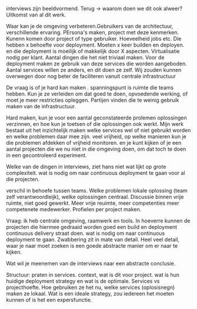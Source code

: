 interviews zijn beeldvormend.
Terug -> waarom doen we dit ook alweer?
Uitkomst van al dit werk.

Waar kan je de omgeving verbeteren.Gebruikers van de architectuur, verschillende ervaring.
PErsona's maken, project met deze kenmerken. Kunenn komen door project of type gebruiker. Hoeveelheid jobs etc.
Die hebben x behoefte voor deployment. Moeten x keer builden en deployen. en die deployment is moeilijk of makkelijk door
X aspecten. Virtualisatie nodig per klant. Aantal dingen die het niet triviaal maken. Voor de deployment maken ze
gebruik van deze services die worden aangeboden. Aantal services willen ze anders, en dit doen ze zelf. Wij zouden kunnen
overwegen door nog beter de faciliteren vanuit centrale infrastructuur

De vraag is of je hard kan maken . spanningspunt is ruimte die teams hebben. Kun je ze verleiden om dat goed te doen,
opvoedende werking, of moet je meer restricties opleggen.
Partijen vinden die te weinig gebruik maken van de infrastructuur.


Hard maken, kun je voor een aantal geconstateerde prolemen oplossingen verzinnen, en hoe kun je toetsen of die oplossingen ook werkt. Mijn werk bestaat uit het inzichtelijk maken welke services wel of niet gebruikt worden
en welke problemen daar mee zijn. veel vrijheid, op welke manieren kun je die problemen afdekken of vrijheid monitoren.
en je kunt kijken of je een aantal projecten die we nu niet in die omgeving doen, om dat toch te doen in een
gecontroleerd experiment.

Welke van de dingen in interviews, ziet hans niet wat lijkt op grote complexiteit. wat is nodig om naar continuous deployment te gaan voor al die projecten.

verschil in behoefe tussen teams. Welke problemen lokale oplossing (team zelf verantwoordleijk), welke oplossingen centraal.
Discussie binnen vrije ruimte, niet goed gewerkt. Meer vrije reuimte, meer competenties meer competenete medewerker.
Profielen per project maken.

Vraag: ik heb centrale omgeving, raamwerk en tools. In hoeverre kunnen de projecten die hiermee gedraaid worden goed een build en deployment continuous delivery straat doen. wat is nodig om naar continuous deployment te gaan. Zwabbering zit in mate van detail. Heel veel detail, waar je naar moet zoeken is een goede abstracte manier om er naar te kijken.

Wat wil je meenemen van de interviews naar een abstracte conclusie.

Structuur: praten in services. context, wat is dit voor project. wat is hun huidige deployment strategy en wat is de optimale.
Services vs projecthoefte. Hoe gebruiken ze het nu, welke services (oplosisnegn) maken ze lokaal. Wat is een ideale strategy, zou iedereen het moeten kunnen of is het een expersfunctie.
